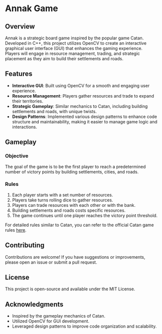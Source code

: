 # Annak Game

## Overview

Annak is a strategic board game inspired by the popular game Catan. Developed in C++, this project utilizes OpenCV to create an interactive graphical user interface (GUI) that enhances the gaming experience. Players will engage in resource management, trading, and strategic placement as they aim to build their settlements and roads.

## Features

- **Interactive GUI**: Built using OpenCV for a smooth and engaging user experience.
- **Resource Management**: Players gather resources and trade to expand their territories.
- **Strategic Gameplay**: Similar mechanics to Catan, including building settlements and roads, with unique twists.
- **Design Patterns**: Implemented various design patterns to enhance code structure and maintainability, making it easier to manage game logic and interactions.

## Gameplay

### Objective

The goal of the game is to be the first player to reach a predetermined number of victory points by building settlements, cities, and roads.

### Rules

1. Each player starts with a set number of resources.
2. Players take turns rolling dice to gather resources.
3. Players can trade resources with each other or with the bank.
4. Building settlements and roads costs specific resources.
5. The game continues until one player reaches the victory point threshold.

For detailed rules similar to Catan, you can refer to the official Catan game rules [here](https://www.catan.com/understand-catan/game-rules).

## Contributing

Contributions are welcome! If you have suggestions or improvements, please open an issue or submit a pull request.

## License

This project is open-source and available under the MIT License.

## Acknowledgments

- Inspired by the gameplay mechanics of Catan.
- Utilized OpenCV for GUI development.
- Leveraged design patterns to improve code organization and scalability.
